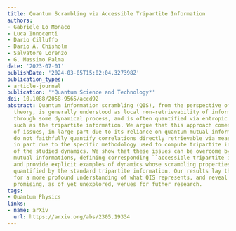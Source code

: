 ```yaml
---
title: Quantum Scrambling via Accessible Tripartite Information
authors:
- Gabriele Lo Monaco
- Luca Innocenti
- Dario Cilluffo
- Dario A. Chisholm
- Salvatore Lorenzo
- G. Massimo Palma
date: '2023-07-01'
publishDate: '2024-03-05T15:02:04.327398Z'
publication_types:
- article-journal
publication: '*Quantum Science and Technology*'
doi: 10.1088/2058-9565/accd92
abstract: Quantum information scrambling (QIS), from the perspective of quantum information
  theory, is generally understood as local non-retrievability of information evolved
  through some dynamical process, and is often quantified via entropic quantities
  such as the tripartite information. We argue that this approach comes with a number
  of issues, in large part due to its reliance on quantum mutual informations, which
  do not faithfully quantify correlations directly retrievable via measurements, and
  in part due to the specific methodology used to compute tripartite informations
  of the studied dynamics. We show that these issues can be overcome by using accessible
  mutual informations, defining corresponding ``accessible tripartite informations'',
  and provide explicit examples of dynamics whose scrambling properties are not properly
  quantified by the standard tripartite information. Our results lay the groundwork
  for a more profound understanding of what QIS represents, and reveal a number of
  promising, as of yet unexplored, venues for futher research.
tags:
- Quantum Physics
links:
- name: arXiv
  url: https://arxiv.org/abs/2305.19334
---
```

